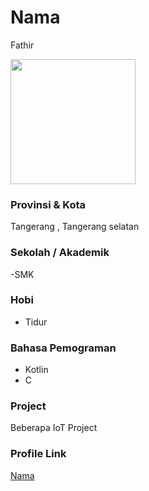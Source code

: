 # Nama
Fathir

<img src="https://www.kindpng.com/picc/m/78-785827_user-profile-avatar-login-account-male-user-icon.png" width="200" height="200" align="center"/>

### Provinsi & Kota

Tangerang , Tangerang selatan

### Sekolah / Akademik

-SMK

### Hobi

- Tidur


### Bahasa Pemograman 

- Kotlin
- C

### Project

Beberapa IoT Project


### Profile Link

[Nama](https://github.com/Zzfathir)
